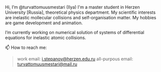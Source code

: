 Hi, I’m @turvattomuusmestari (Ilya)
I'm a master student in Herzen University [Russia], theoretical physics department.
My scientific interests are inelastic mollecular collisions and self-organisation matter.
My hobbies are game development and animation.

I’m currently working on numerical solution of systems of differential equations for inelastic atomic collisions.

📫 How to reach me: 
 > work email: i.stepanov@herzen.edu.ru
 > all-purpous email: turvattomuusmestari@mail.ru
